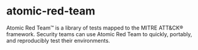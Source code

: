 # atomic-red-team

Atomic Red Team™ is a library of tests mapped to the MITRE ATT&CK® framework. Security teams can use Atomic Red Team to quickly, portably, and reproducibly test their environments.

